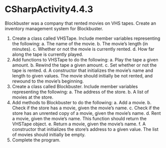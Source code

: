 # CSharpActivity4.4.3

Blockbuster was a company that rented movies on VHS tapes. Create an inventory management system for Blockbuster.

1. Create a class called VHSTape. Include member variables representing the following:
  a. The name of the movie.
  b. The movie’s length (in minutes).
  c. Whether or not the movie is currently rented.
  d. How far along the tape is currently played.
2. Add functions to VHSTape to do the following:
  a. Play the tape a given amount.
  b. Rewind the tape a given amount.
  c. Set whether or not the tape is rented.
  d. A constructor that initializes the movie’s name and length to given values. The movie should initially be not rented, and rewound to the movie’s beginning.
3. Create a class called Blockbuster. Include member variables representing the following:
  a. The address of the store.
  b. A list of movies at the store.
4. Add methods to Blockbuster to do the following:
  a. Add a movie.
  b. Check if the store has a movie, given the movie’s name.
  c. Check if the store has an unrented copy of a movie, given the movie’s name.
  d. Rent a movie, given the movie’s name. This function should return the VHSTape object.
  e. Return a movie, given the movie’s name.
  f. A constructor that initializes the store’s address to a given value. The list of movies should initially be empty.
5. Complete the program.
